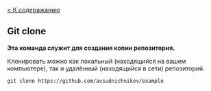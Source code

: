 [< К содеражанию](readme.md)
## Git clone

**Эта команда служит для создания копии репозитория.**

Клонировать можно как локальный (находящийся на вашем компьютере), так и удалённый (находящийся в сети) репозиторий.
```bash-
git clone https://github.com/avsudnichnikov/example
```
